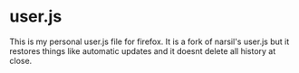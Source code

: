 # user.js
This is my personal user.js file for firefox. It is a fork of narsil's user.js but it restores things like automatic updates and it doesnt delete all history at close.
